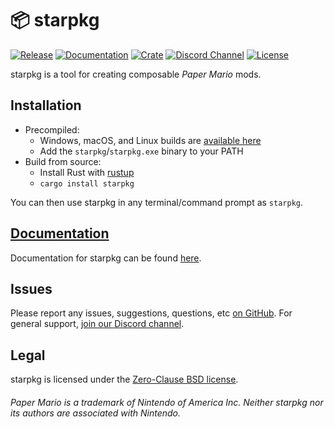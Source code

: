 # 📦 starpkg

[![Release](https://img.shields.io/github/downloads/nanaian/starpkg/total?logo=github)](https://github.com/nanaian/starpkg/releases/latest)
[![Documentation](https://img.shields.io/static/v1?label=docs&message=online&color=blue)](https://imalex.xyz/starpkg)
[![Crate](https://img.shields.io/crates/v/starpkg)](https://crates.io/crate/starpkg)
[![Discord Channel](https://img.shields.io/discord/279322074412089344?color=7289DA&logo=discord&logoColor=fff)](https://discord.gg/xzq6egG)
[![License](https://img.shields.io/github/license/nanaian/starpkg)](https://github.com/nanaian/starpkg/blob/master/LICENSE)

starpkg is a tool for creating composable _Paper Mario_ mods.


## Installation

* Precompiled:
    - Windows, macOS, and Linux builds are [available here](https://github.com/nanaian/starpkg/releases/latest)
    - Add the `starpkg`/`starpkg.exe` binary to your PATH
* Build from source:
    - Install Rust with [rustup](https://rustup.rs)
    - `cargo install starpkg`

You can then use starpkg in any terminal/command prompt as `starpkg`.


## [Documentation](https://imalex.xyz/starpkg)

Documentation for starpkg can be found [here](https://imalex.xyz/starpkg).


## Issues

Please report any issues, suggestions, questions, etc [on GitHub](https://github.com/nanaian/starpkg/issues). For general support, [join our Discord channel](https://discord.gg/xzq6egG).


## Legal

starpkg is licensed under the [Zero-Clause BSD license](https://github.com/nanaian/starpkg/blob/master/LICENSE).

###### Paper Mario is a trademark of Nintendo of America Inc. Neither starpkg nor its authors are associated with Nintendo.

